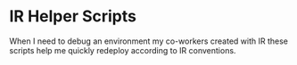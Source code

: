 # IR Helper Scripts

When I need to debug an environment my co-workers created with IR
these scripts help me quickly redeploy according to IR conventions.


